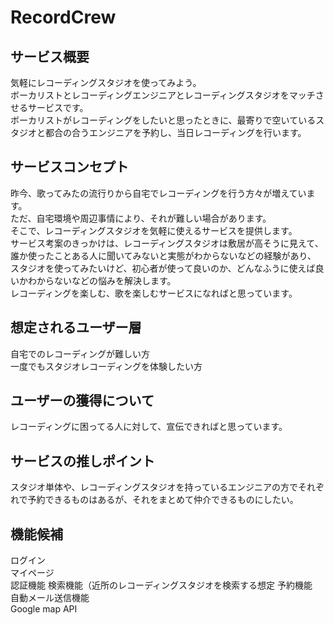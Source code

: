 # RecordCrew

## サービス概要
気軽にレコーディングスタジオを使ってみよう。  
ボーカリストとレコーディングエンジニアとレコーディングスタジオをマッチさせるサービスです。  
ボーカリストがレコーディングをしたいと思ったときに、最寄りで空いているスタジオと都合の合うエンジニアを予約し、当日レコーディングを行います。


## サービスコンセプト
昨今、歌ってみたの流行りから自宅でレコーディングを行う方々が増えています。  
ただ、自宅環境や周辺事情により、それが難しい場合があります。  
そこで、レコーディングスタジオを気軽に使えるサービスを提供します。  
サービス考案のきっかけは、レコーディングスタジオは敷居が高そうに見えて、誰か使ったことある人に聞いてみないと実態がわからないなどの経験があり、  
スタジオを使ってみたいけど、初心者が使って良いのか、どんなふうに使えば良いかわからないなどの悩みを解決します。  
レコーディングを楽しむ、歌を楽しむサービスになればと思っています。  

## 想定されるユーザー層
自宅でのレコーディングが難しい方  
一度でもスタジオレコーディングを体験したい方

## ユーザーの獲得について
レコーディングに困ってる人に対して、宣伝できればと思っています。

## サービスの推しポイント
スタジオ単体や、レコーディングスタジオを持っているエンジニアの方でそれぞれで予約できるものはあるが、それをまとめて仲介できるものにしたい。

## 機能候補
ログイン  
マイページ  
認証機能
検索機能（近所のレコーディングスタジオを検索する想定
予約機能  
自動メール送信機能  
Google map API  
